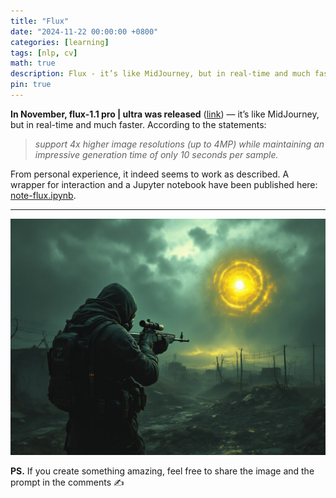 ```yaml
---
title: "Flux"
date: "2024-11-22 00:00:00 +0800"
categories: [learning]
tags: [nlp, cv]
math: true
description: Flux - it’s like MidJourney, but in real-time and much faster
pin: true
---
```


**In November, flux-1.1 pro \| ultra was released** ([link](https://blackforestlabs.ai/flux-1-1-ultra/)) — it’s like MidJourney, but in real-time and much faster. According to the statements:

> *support 4x higher image resolutions (up to 4MP) while maintaining an impressive generation time of only 10 seconds per sample.*

From personal experience, it indeed seems to work as described. A wrapper for interaction and a Jupyter notebook have been published here: [note-flux.ipynb](https://github.com/atomicai/justatom/blob/master/notebook/note-flux.ipynb).

---

![](https://github.com/xpatronum/xpatronum.github.io/blob/main/docs/photo_2025-03-15_01-55-55.jpg)

**PS.** If you create something amazing, feel free to share the image and the prompt in the comments ✍